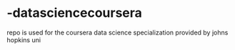 # -datasciencecoursera
repo is used for the coursera data science specialization provided by johns hopkins uni 
